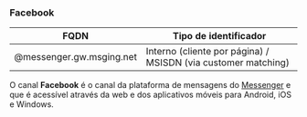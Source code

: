 ### Facebook
| FQDN                     | Tipo de identificador                                         | 
|--------------------------|---------------------------------------------------------------|
| @messenger.gw.msging.net | Interno (cliente por página) / MSISDN (via customer matching) |

O canal **Facebook** é o canal da plataforma de mensagens do [Messenger](https://www.messenger.com/) e que é acessível através da web e dos aplicativos móveis para Android, iOS e Windows.